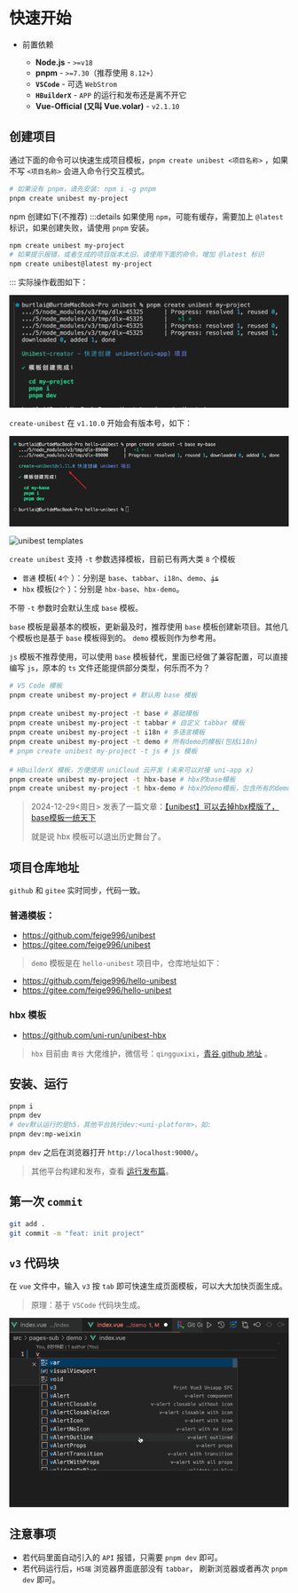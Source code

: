 # 快速开始

- 前置依赖

  - **Node.js** - `>=v18`
  - **pnpm** - `>=7.30`（推荐使用 `8.12+`）
  - **`VSCode`** - 可选 `WebStrom`
  - **`HBuilderX`** - `APP` 的运行和发布还是离不开它
  - **Vue-Official (又叫 Vue.volar)** - `v2.1.10`

## 创建项目

通过下面的命令可以快速生成项目模板，`pnpm create unibest <项目名称>` ，如果不写 `<项目名称>` 会进入命令行交互模式。

```bash
# 如果没有 pnpm，请先安装: npm i -g pnpm
pnpm create unibest my-project
```

npm 创建如下(不推荐)
:::details
如果使用 `npm`，可能有缓存，需要加上 `@latest` 标识，如果创建失败，请使用 `pnpm` 安装。

```bash
npm create unibest my-project
# 如果提示报错，或者生成的项目版本太旧，请使用下面的命令，增加 @latest 标识
npm create unibest@latest my-project
```

:::
实际操作截图如下：

![create project](./assets/2-1.png)

`create-unibest` 在 `v1.10.0` 开始会有版本号，如下：

![alt text](./assets/2-2.png)

![unibest templates](https://oss.laf.run/ukw0y1-site/xmind/unibest模板.png)

`create unibest` 支持 `-t` 参数选择模板，目前已有两大类 `8` 个模板

- `普通` 模板( `4个` ）：分别是 `base`、`tabbar`、`i18n`、`demo`、~~`js`~~
- `hbx` 模板(`2个` ）：分别是 `hbx-base`、`hbx-demo`。

不带 `-t` 参数时会默认生成 `base` 模板。

`base` 模板是最基本的模板，更新最及时，推荐使用 `base` 模板创建新项目。其他几个模板也是基于 `base` 模板得到的。 `demo` 模板则作为参考用。

`js` 模板不推荐使用，可以使用 `base` 模板替代，里面已经做了兼容配置，可以直接编写 `js`，原本的 `ts` 文件还能提供部分类型，何乐而不为？

```sh
# VS Code 模板
pnpm create unibest my-project # 默认用 base 模板

pnpm create unibest my-project -t base # 基础模板
pnpm create unibest my-project -t tabbar # 自定义 tabbar 模板
pnpm create unibest my-project -t i18n # 多语言模板
pnpm create unibest my-project -t demo # 所有demo的模板(包括i18n)
# pnpm create unibest my-project -t js # js 模板

# HBuilderX 模板，方便使用 uniCloud 云开发 (未来可以对接 uni-app x)
pnpm create unibest my-project -t hbx-base # hbx的base模板
pnpm create unibest my-project -t hbx-demo # hbx的demo模板，包含所有的demo
```

> 2024-12-29<周日> 发表了一篇文章：[【unibest】可以去掉hbx模版了，base模板一统天下](https://mp.weixin.qq.com/s/ybunFNkjKfV5yVLOMvqscg?token=1696234630&lang=zh_CN)
>
> 就是说 hbx 模板可以退出历史舞台了。

## 项目仓库地址

`github` 和 `gitee` 实时同步，代码一致。

### 普通模板：

- https://github.com/feige996/unibest
- https://gitee.com/feige996/unibest

> `demo` 模板是在 `hello-unibest` 项目中，仓库地址如下：

- https://github.com/feige996/hello-unibest
- https://gitee.com/feige996/hello-unibest

### hbx 模板

- https://github.com/uni-run/unibest-hbx

> `hbx` 目前由 `青谷` 大佬维护，微信号：`qingguxixi`，[青谷 github 地址](https://github.com/Xiphin) 。

## 安装、运行

```bash [pnpm]
pnpm i
pnpm dev
# dev默认运行的是h5，其他平台执行dev:<uni-platform>，如:
pnpm dev:mp-weixin
```

`pnpm dev` 之后在浏览器打开 `http://localhost:9000/`。

> 其他平台构建和发布，查看 [运行发布篇](./11-build)。

## 第一次 `commit`

```bash
git add .
git commit -m "feat: init project"
```

## `v3` 代码块

在 `vue` 文件中，输入 `v3` 按 `tab` 即可快速生成页面模板，可以大大加快页面生成。

> 原理：基于 `VSCode` 代码块生成。

![alt text](./assets/2-4.gif)

## 注意事项

- 若代码里面自动引入的 `API` 报错，只需要 `pnpm dev` 即可。
- 若代码运行后，`H5端` 浏览器界面底部没有 `tabbar`， 刷新浏览器或者再次 `pnpm dev` 即可。
